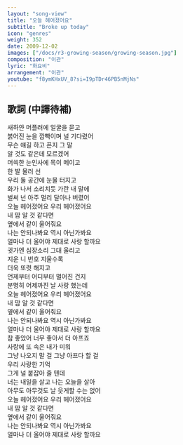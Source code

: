 ```yaml
---
layout: "song-view"
title: "오늘 헤어졌어요"
subtitle: "Broke up today"
icon: "genres"
weight: 352
date: 2009-12-02
images: ["/docs/r3-growing-season/growing-season.jpg"]
composition: "이관"
lyric: "화요비"
arrangement: "이관"
youtube: "f8ymKHxUV_8?si=I9pTDr46PB5nMjNs"
---
```


## 歌詞 (中譯待補)

새하얀 머플러에 얼굴을 묻고  
붉어진 눈을 깜빡이며 널 기다렸어  
무슨 얘길 하고 픈지 그 말  
알 것도 같은데 모르겠어  
머쓱한 눈인사에 목이 메이고  
한 발 물러 선  
우리 둘 공간에 눈물 터지고  
화가 나서 소리치듯 가란 내 말에  
벌써 넌 아주 멀리 달아나 버렸어  
오늘 헤어졌어요 우리 헤어졌어요  
내 맘 알 것 같다면  
옆에서 같이 울어줘요  
나는 안되나봐요 역시 아닌가봐요  
얼마나 더 울어야 제대로 사랑 할까요  
귓가엔 심장소리 그대 울리고  
지운 니 번호 지울수록  
더욱 또렷 해지고  
언제부터 어디부터 멀어진 건지  
분명히 어제까진 날 사랑 했는데  
오늘 헤어졌어요 우리 헤어졌어요  
내 맘 알 것 같다면  
옆에서 같이 울어줘요  
나는 안되나봐요 역시 아닌가봐요  
얼마나 더 울어야 제대로 사랑 할까요  
참 좋았어 너무 좋아서 더 아프죠  
사랑에 또 속은 내가 미워  
그냥 나오지 말 걸 그냥 아프다 할 걸  
우리 사랑한 기억  
그게 널 붙잡아 줄 텐데  
너는 내일을 살고 나는 오늘을 살아  
아무도 아무것도 날 웃게할 수는 없어  
오늘 헤어졌어요 우리 헤어졌어요  
내 맘 알 것 같다면  
옆에서 같이 울어줘요  
나는 안되나봐요 역시 아닌가봐요  
얼마나 더 울어야 제대로 사랑 할까요  
